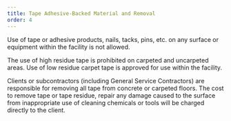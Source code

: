 ```yaml
---
title: Tape Adhesive-Backed Material and Removal
order: 4
---
```


Use of tape or adhesive products, nails, tacks, pins, etc. on any surface or equipment within the facility is not allowed.

The use of high residue tape is prohibited on carpeted and uncarpeted areas. Use of low residue carpet tape is approved for use within the facility.

Clients or subcontractors (including General Service Contractors) are responsible for removing all tape from concrete or carpeted floors. The cost to remove tape or tape residue, repair any damage caused to the surface from inappropriate use of cleaning chemicals or tools will be charged directly to the client.
